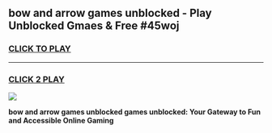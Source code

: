 
## bow and arrow games unblocked - Play Unblocked Gmaes & Free #45woj
<h3>
<a href="https://premium.freeplayer.one?title=bow_and_arrow_games_unblocked&ref=03M">CLICK TO PLAY</a></h3>
<hr>

<h3>
<a href="https://premium.freeplayer.one?title=bow_and_arrow_games_unblocked&ref=03M">CLICK 2 PLAY</a>
  
</h3>

<a href="https://premium.freeplayer.one?title=bow_and_arrow_games_unblocked&ref=03M"><img src="https://clearcache.store/games.png"></a>


**bow and arrow games unblocked games unblocked: Your Gateway to Fun and Accessible Online Gaming**
